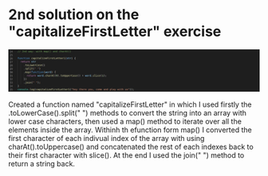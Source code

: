 # 2nd solution on the "capitalizeFirstLetter" exercise


![snapshot](./snapshot_2nd_solution.png)


Created a function named "capitalizeFirstLetter" in which I used firstly the .toLowerCase().split(" ") methods to convert the string into an array with lower case characters, then used a map() method to iterate over all the elements inside the array. Withinh th efunction form map() I converted the first character of each indivual index of the array with using charAt().toUppercase() and concatenated the rest of each indexes back to their first character with slice(). At the end I used the join(" ") method to return a string back.
